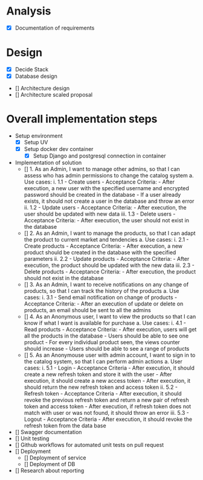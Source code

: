 # Analysis
- [x] Documentation of requirements

# Design
- [x] Decide Stack
- [x] Database design
- [] Architecture design
- [] Architecture scaled proposal

# Overall implementation steps
- Setup environment
    - [x] Setup UV
    - [x] Setup docker dev container 
        - [x] Setup Django and postgresql connection in container
- Implementation of solution
    - [] 1. As an Admin, I want to manage other admins, so that I can assess who has admin permissions  to change the catalog system
        a. Use cases:
            i. 1.1 - Create users
                - Acceptance Criteria:
                    - After execution, a new user with the specified username and encrypted password should be created in the database
                    - If a user already exists, it should not create a user in the database and throw an error
            ii. 1.2 - Update users
                - Acceptance Criteria:
                    - After execution, the user should be updated with new data
            iii. 1.3 - Delete users
                - Acceptance Criteria:
                    - After execution, the user should not exist in the database
    - [] 2. As an Admin, I want to manage the products, so that I can adapt the product to current market and tendencies
        a. Use cases:
            i. 2.1 - Create products
                - Acceptance Criteria:
                    - After execution, a new product should be created in the database with the specified parameters
            ii. 2.2 - Update products
                - Acceptance Criteria:
                    - After execution, the product should be updated with the new data
            iii. 2.3 - Delete products
                - Acceptance Criteria:
                    - After execution, the product should not exist in the database
    - [] 3. As an Admin, I want to receive notifications on any change of products, so that I can track the history of the products
        a. Use cases:
            i. 3.1 - Send email notification on change of products
                - Acceptance Criteria:
                    - After an execution of update or delete on products, an email should be sent to all the admins
    - [] 4. As an Anonymous user, I want to view the products so that I can know if what I want is available for purchase
        a. Use cases:
            i. 4.1 - Read products
                - Acceptance Criteria:
                    - After execution, users will get all the products in the database
                    - Users should be able to see one product
                        - For every individual product seen, the views counter should increase
                    - Users should be able to see a range of products
    - [] 5. As an Anonymouse user with admin account, I want to sign in to the catalog system, so that I can perform admin actions
        a. User cases:
            i. 5.1 - Login
                - Acceptance Criteria
                    - After execution, it should create a new refresh token and store it with the user
                    - After execution, it should create a new access token
                    - After execution, it should return the new refresh token and access token
            ii. 5.2 - Refresh token
                - Acceptance Criteria
                    - After execution, it should revoke the previous refresh token and return a new pair of refresh token and access token
                    - After execution, if refresh token does not match with user or was not found, it should throw an error
            iii. 5.3 - Logout
                - Acceptance Criteria
                    - After execution, it should revoke the refresh token from the data base
- [] Swagger documentation
- [] Unit testing
- [] Github workflows for automated unit tests on pull request
- [] Deployment
    - [] Deployment of service
    - [] Deployment of DB
- [] Research about reporting
